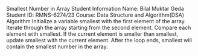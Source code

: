 Smallest Number in Array
Student Information
Name: Bilal Muktar Geda
Student ID: RMNS-6274/23
Course: Data Structure and Algorithm(DSA)
Algorithm
Initialize a variable smallest with the first element of the array.
Iterate through the array starting from the second element.
Compare each element with smallest.
If the current element is smaller than smallest, update smallest with the current element.
After the loop ends, smallest will contain the smallest number in the array.
